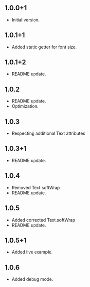 ## 1.0.0+1

- Initial version.

## 1.0.1+1

- Added static getter for font size.

## 1.0.1+2

- README update.

## 1.0.2

- README update.
- Optimization.

## 1.0.3

- Respecting additional Text attributes

## 1.0.3+1

- README update.

## 1.0.4

- Removed Text.softWrap
- README update.

## 1.0.5

- Added corrected Text.softWrap
- README update.

## 1.0.5+1

- Added live example.

## 1.0.6

- Added debug mode.